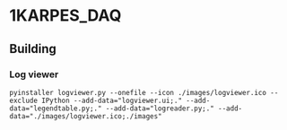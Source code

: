 # 1KARPES_DAQ
## Building
### Log viewer
```
pyinstaller logviewer.py --onefile --icon ./images/logviewer.ico --exclude IPython --add-data="logviewer.ui;." --add-data="legendtable.py;." --add-data="logreader.py;." --add-data="./images/logviewer.ico;./images"
```